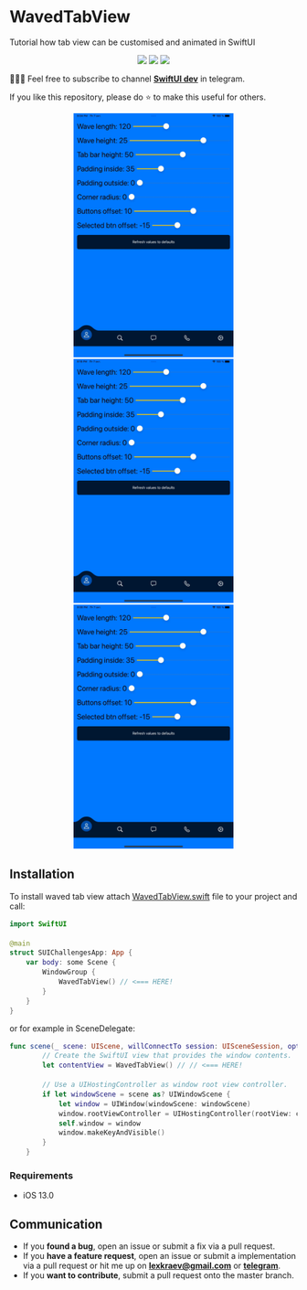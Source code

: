 # WavedTabView
Tutorial how tab view can be customised and animated in SwiftUI

<p align="center">
    <img src="https://img.shields.io/badge/platform-IOS-blue" />
    <img src="https://img.shields.io/badge/iOS-13-blue" />
    <img src="https://img.shields.io/badge/license-MIT-blue" />
</p>

👨🏻‍💻 Feel free to subscribe to channel **[SwiftUI dev](https://t.me/swiftui_dev)** in telegram.

If you like this repository, please do :star: to make this useful for others.

<p align="center">
<img src="demo1.gif" alt="Example with leading and trailing swipes" height="427" width="280">
<br>
<img src="demo2.gif" alt="Example with leading and trailing swipes" height="427" width="280">
<br>
<img src="demo3.gif" alt="Example with leading and trailing swipes" height="427" width="280">
</p>

## Installation

To install waved tab view attach [WavedTabView.swift](https://github.com/c-villain/WavedTabView/blob/main/WavedTabView.swift) file to your project and call:

```swift
import SwiftUI

@main
struct SUIChallengesApp: App {
    var body: some Scene {
        WindowGroup {
            WavedTabView() // <=== HERE!
        }
    }
}
```
or for example in SceneDelegate: 
```swift
func scene(_ scene: UIScene, willConnectTo session: UISceneSession, options connectionOptions: UIScene.ConnectionOptions) {
        // Create the SwiftUI view that provides the window contents.
        let contentView = WavedTabView() // // <=== HERE!
       
        // Use a UIHostingController as window root view controller.
        if let windowScene = scene as? UIWindowScene {
            let window = UIWindow(windowScene: windowScene)
            window.rootViewController = UIHostingController(rootView: contentView)
            self.window = window
            window.makeKeyAndVisible()
        }
    }
```
### Requirements
- iOS 13.0


## Communication

- If you **found a bug**, open an issue or submit a fix via a pull request.
- If you **have a feature request**, open an issue or submit a implementation via a pull request or hit me up on **lexkraev@gmail.com** or **[telegram](https://t.me/lexkraev)**.
- If you **want to contribute**, submit a pull request onto the master branch.
